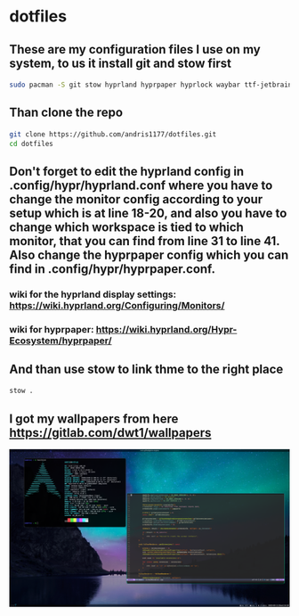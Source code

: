 # dotfiles

## These are my configuration files I use on my system, to us it install git and stow first

``` bash
sudo pacman -S git stow hyprland hyprpaper hyprlock waybar ttf-jetbrains-mono-nerd
```

## Than clone the repo

``` bash
git clone https://github.com/andris1177/dotfiles.git
cd dotfiles
```

## Don't forget to edit the hyprland config in .config/hypr/hyprland.conf where you have to change the monitor config according to your setup which is at line 18-20, and also you have to change which workspace is tied to which monitor, that you can find from line 31 to line 41. Also change the hyprpaper config which you can find in .config/hypr/hyprpaper.conf.

### wiki for the hyprland display settings: https://wiki.hyprland.org/Configuring/Monitors/
### wiki for hyprpaper: https://wiki.hyprland.org/Hypr-Ecosystem/hyprpaper/

## And than use stow to link thme to the right place

``` bash
stow .
```

## I got my wallpapers from here https://gitlab.com/dwt1/wallpapers

![Alt text](images/example.png)
